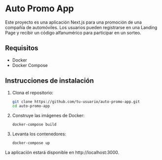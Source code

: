 # Auto Promo App

Este proyecto es una aplicación Next.js para una promoción de una compañía de automóviles. Los usuarios pueden registrarse en una Landing Page y recibir un código alfanumérico para participar en un sorteo.

## Requisitos

- Docker
- Docker Compose

## Instrucciones de instalación

1. Clona el repositorio:
   ```bash
   git clone https://github.com/tu-usuario/auto-promo-app.git
   cd auto-promo-app

2. Construye las imágenes de Docker:
    
    ```bash
    docker-compose build

3. Levanta los contenedores:

    ```bash
    docker-compose up

La aplicación estará disponible en http://localhost:3000.